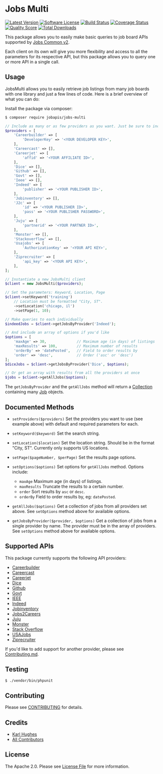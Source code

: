 # Jobs Multi
[![Latest Version](https://img.shields.io/github/release/jobapis/jobs-multi.svg?style=flat-square)](https://github.com/jobapis/jobs-multi/releases)
[![Software License](https://img.shields.io/badge/license-APACHE%202.0-brightgreen.svg?style=flat-square)](LICENSE.md)
[![Build Status](https://img.shields.io/travis/jobapis/jobs-multi/master.svg?style=flat-square&1)](https://travis-ci.org/jobapis/jobs-multi)
[![Coverage Status](https://img.shields.io/scrutinizer/coverage/g/jobapis/jobs-multi.svg?style=flat-square)](https://scrutinizer-ci.com/g/jobapis/jobs-multi/code-structure)
[![Quality Score](https://img.shields.io/scrutinizer/g/jobapis/jobs-multi.svg?style=flat-square)](https://scrutinizer-ci.com/g/jobapis/jobs-multi)
[![Total Downloads](https://img.shields.io/packagist/dt/jobapis/jobs-multi.svg?style=flat-square)](https://packagist.org/packages/jobapis/jobs-multi)

This package allows you to easily make basic queries to job board APIs supported by [Jobs Common v2](https://github.com/jobapis/jobs-common).

Each client on its own will give you more flexibility and access to all the parameters for its respective API, but this package allows you to query one or more API in a single call.

## Usage

JobsMulti allows you to easily retrieve job listings from many job boards with one library and just a few lines of code. Here is a brief overview of what you can do:

Install the package via composer:
```bash
$ composer require jobapis/jobs-multi
```

```php
// Include as many or as few providers as you want. Just be sure to include any required keys.
$providers = [
    'Careerbuilder' => [
        'DeveloperKey' => '<YOUR DEVELOPER KEY>',
    ],
    'Careercast' => [],
    'Careerjet' => [
        'affid' => '<YOUR AFFILIATE ID>',
    ],
    'Dice' => [],
    'Github' => [],
    'Govt' => [],
    'Ieee' => [],
    'Indeed' => [
        'publisher' => '<YOUR PUBLISHER ID>',
    ],
    'Jobinventory' => [],
    'J2c' => [
        'id' => '<YOUR PUBLISHER ID>',
        'pass' => '<YOUR PUBLISHER PASSWORD>',
    ],
    'Juju' => [
        'partnerid' => '<YOUR PARTNER ID>',
    ],
    'Monster' => [],
    'Stackoverflow' => [],
    'Usajobs' => [
        'AuthorizationKey' => '<YOUR API KEY>',
    ],
    'Ziprecruiter' => [
        'api_key' => '<YOUR API KEY>',
    ],
];

// Instantiate a new JobsMulti client
$client = new JobsMulti($providers);

// Set the parameters: Keyword, Location, Page
$client->setKeyword('training')
    // Location must be formatted "City, ST".
    ->setLocation('chicago, il')
    ->setPage(1, 10);

// Make queries to each individually
$indeedJobs = $client->getJobsByProvider('Indeed');

// And include an array of options if you'd like
$options = [
    'maxAge' => 30,              // Maximum age (in days) of listings
    'maxResults' => 100,         // Maximum number of results
    'orderBy' => 'datePosted',   // Field to order results by
    'order' => 'desc',           // Order ('asc' or 'desc')
];
$diceJobs = $client->getJobsByProvider('Dice', $options);

// Or get an array with results from all the providers at once
$jobs = $client->getAllJobs($options);
```

The `getJobsByProvider` and the `getAllJobs` method will return a [Collection](https://github.com/jobapis/jobs-common/blob/master/src/Collection.php) containing many [Job](https://github.com/jobapis/jobs-common/blob/master/src/Job.php) objects.

## Documented Methods

- `setProviders($providers)` Set the providers you want to use (see example above) with default and required parameters for each.

- `setKeyword($keyword)` Set the search string.

- `setLocation($location)` Set the location string. Should be in the format "City, ST". Currently only supports US locations.

- `setPage($pageNumber, $perPage)` Set the results page options.

- `setOptions($options)` Set options for `getAllJobs` method. Options include:
    - `maxAge` Maximum age (in days) of listings.
    - `maxResults` Truncate the results to a certain number.
    - `order` Sort results by `asc` or `desc`.
    - `orderBy` Field to order results by, eg: `datePosted`.

- `getAllJobs($options)` Get a collection of jobs from all providers set above. See `setOptions` method above for available options.

- `getJobsByProvider($provider, $options)` Get a collection of jobs from a single provider by name. The provider must be in the array of providers. See `setOptions` method above for available options.

## Supported APIs

This package currently supports the following API providers:

- [Careerbuilder](https://github.com/jobapis/jobs-careerbuilder)
- [Careercast](https://github.com/jobapis/jobs-careercast)
- [Careerjet](https://github.com/jobapis/jobs-careerjet)
- [Dice](https://github.com/jobapis/jobs-dice)
- [Github](https://github.com/jobapis/jobs-github)
- [Govt](https://github.com/jobapis/jobs-govt)
- [IEEE](https://github.com/jobapis/jobs-ieee)
- [Indeed](https://github.com/jobapis/jobs-indeed)
- [Jobinventory](https://github.com/jobapis/jobs-jobinventory)
- [Jobs2Careers](https://github.com/jobapis/jobs-jobs2careers)
- [Juju](https://github.com/jobapis/jobs-juju)
- [Monster](https://github.com/jobapis/jobs-monster)
- [Stack Overflow](https://github.com/jobapis/jobs-stackoverflow)
- [USAJobs](https://github.com/jobapis/jobs-usajobs)
- [Ziprecruiter](https://github.com/jobapis/jobs-ziprecruiter)

If you'd like to add support for another provider, please see [Contributing.md](CONTRIBUTING.MD).

## Testing

``` bash
$ ./vendor/bin/phpunit
```

## Contributing

Please see [CONTRIBUTING](CONTRIBUTING.md) for details.

## Credits

- [Karl Hughes](https://github.com/karllhughes)
- [All Contributors](https://github.com/jobapis/jobs-multi/contributors)

## License

The Apache 2.0. Please see [License File](/LICENSE.md) for more information.
